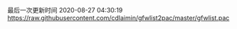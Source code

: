 最后一次更新时间 2020-08-27 04:30:19
https://raw.githubusercontent.com/cdlaimin/gfwlist2pac/master/gfwlist.pac

